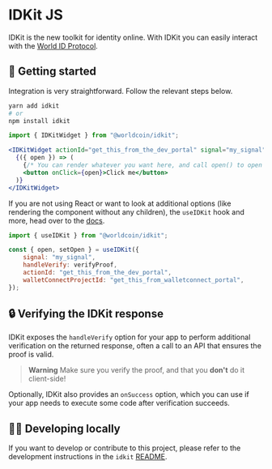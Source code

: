 <a href="https://docs.worldcoin.org/idkit">
  <img src="https://raw.githubusercontent.com/worldcoin/world-id-docs/main/public/images/shared-readme/readme-header.png" alt="" />
</a>

# IDKit JS

IDKit is the new toolkit for identity online. With IDKit you can easily interact with the [World ID Protocol](https://worldcoin.org/world-id).

## 🚀 Getting started

Integration is very straightforward. Follow the relevant steps below.

```bash
yarn add idkit
# or
npm install idkit
```

```jsx
import { IDKitWidget } from "@worldcoin/idkit";

<IDKitWidget actionId="get_this_from_the_dev_portal" signal="my_signal" handleVerify={verifyProof}>
  {({ open }) => (
    {/* You can render whatever you want here, and call open() to open the widget */}
    <button onClick={open}>Click me</button>
  )}
</IDKitWidget>
```

If you are not using React or want to look at additional options (like rendering the component without any children), the `useIDKit` hook and more, head over to the [docs](https://docs.worldcoin.org/idkit/reference).

```jsx
import { useIDKit } from "@worldcoin/idkit";

const { open, setOpen } = useIDKit({
	signal: "my_signal",
	handleVerify: verifyProof,
	actionId: "get_this_from_the_dev_portal",
	walletConnectProjectId: "get_this_from_walletconnect_portal",
});
```

## 🔒 Verifying the IDKit response

IDKit exposes the `handleVerify` option for your app to perform additional verification on the returned response, often a call to an API that ensures the proof is valid.

> **Warning** Make sure you verify the proof, and that you **don't** do it client-side!

Optionally, IDKit also provides an `onSuccess` option, which you can use if your app needs to execute some code after verification succeeds.

<!-- WORLD-ID-SHARED-README-TAG:START - Do not remove or modify this section directly -->
<!-- The contents of this file are inserted to all World ID repositories to provide general context on World ID. -->

<!-- WORLD-ID-SHARED-README-TAG:END -->

## 🧑‍💻 Developing locally

If you want to develop or contribute to this project, please refer to the development instructions in the `idkit` [README](/idkit/README.md).

[docs]: https://docs.worldcoin.org/idkit
